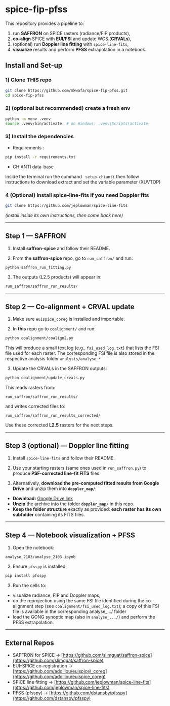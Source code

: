 
# spice-fip-pfss

This repository provides a pipeline to:
1. run **SAFFRON** on SPICE rasters (radiance/FIP products),
2. **co-align** SPICE with **EUI/FSI** and update WCS (**CRVALs**),
3. (optional) run **Doppler line fitting** with `spice-line-fits`,
4. **visualize** results and perform **PFSS** extrapolation in a notebook.




## Install and Set-up

### 1) Clone THIS repo
```bash
git clone https://github.com/mkwafa/spice-fip-pfss.git
cd spice-fip-pfss
````

### 2) (optional but recommended) create a fresh env

```bash
python -m venv .venv
source .venv/bin/activate  # on Windows: .venv\Scripts\activate
```

### 3) Install the dependencies

* Requirements : 
```bash
pip install -r requirements.txt
```
* CHIANTI data-base

Inside the terminal run the command ``` setup-chianti``` then follow instructions to download extract and set the variable parameter (XUVTOP)

### 4 (Optional) Install spice-line-fits if you need Doppler fits

```bash
git clone https://github.com/jeplowman/spice-line-fits
```

*(install inside its own instructions, then come back here)*

---

## Step 1 — SAFFRON

1. Install **saffron-spice** and follow their README.

2. From the **saffron-spice** repo, go to `run_saffron/` and run:

```bash
python saffron_run_fitting.py
```

3. The outputs (L2.5 products) will appear in:

```
run_saffron/saffron_run_results/
```
---

## Step 2 — Co-alignment + CRVAL update

1. Make sure `euispice_coreg` is installed and importable.

2. In **this** repo go to `coalignment/` and run:

```bash
python coalignment/coalign2.py
```

This will produce a small text log (e.g., `fsi_used_log.txt`) that lists the FSI file used for each raster. The corresponding FSI file is also stored in the respective analysis folder `analysis/analyse_*`

3. Update the CRVALs in the SAFFRON outputs:

```bash
python coalignment/update_crvals.py
```

This reads rasters from:

```
run_saffron/saffron_run_results/
```

and writes corrected files to:

```
run_saffron/saffron_run_results_corrected/
```

Use these corrected **L2.5** rasters for the next steps.

---

## Step 3 (optional) — Doppler line fitting

1. Install `spice-line-fits` and follow their README.

2. Use your starting rasters (same ones used in `run_saffron.py`) to produce **PSF-corrected line-fit FITS** files.

3) Alternatively, **download the pre-computed fitted results from Google Drive** and unzip them into **`doppler_map/`**:

- **Download:** [Google Drive link](<https://drive.google.com/drive/folders/1px-ro1fIgues5GipbZfAYOwLjFHxrwXU?usp=drive_link>)
- **Unzip** the archive into the folder **`doppler_map/`** in this repo.
- **Keep the folder structure** exactly as provided: **each raster has its own subfolder** containing its FITS files.

---

## Step 4 — Notebook visualization + PFSS

1. Open the notebook:

```
analyse_2103/analyse_2103.ipynb
```

2. Ensure `pfsspy` is installed:

```bash
pip install pfsspy
```

3. Run the cells to:

* visualize radiance, FIP and Doppler maps,
* do the reprojection using the same FSI file identified during the co-alignment step (see `coalignment/fsi_used_log.txt`); a copy of this FSI file is available in the corresponding analyse_.../ folder
* load the GONG synoptic map (also in `analyse_.../`) and perform the PFSS extrapolation.

---



## External Repos

* SAFFRON for SPICE → [https://github.com/slimguat/saffron-spice](https://github.com/slimguat/saffron-spice)
* EUI–SPICE co-registration → [https://github.com/adolliou/euispice\_coreg](https://github.com/adolliou/euispice_coreg)
* SPICE line fitting → [https://github.com/jeplowman/spice-line-fits](https://github.com/jeplowman/spice-line-fits)
* PFSS (pfsspy) → [https://github.com/dstansby/pfsspy](https://github.com/dstansby/pfsspy)

```
```
